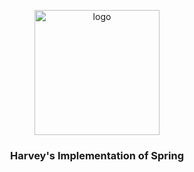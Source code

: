<div align="center">
  <p>
    <img src="https://harvey-image.oss-cn-hangzhou.aliyuncs.com/twitter.png" alt="logo" width="200" height="auto"/>
  </p>
  <h3>Harvey's Implementation of Spring</h3>
</div>

